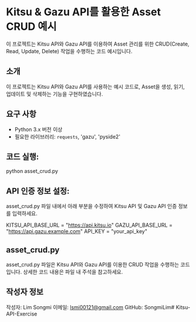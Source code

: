 # Kitsu & Gazu API를 활용한 Asset CRUD 예시

이 프로젝트는 Kitsu API와 Gazu API를 이용하여 Asset 관리를 위한 CRUD(Create, Read, Update, Delete) 작업을 수행하는 코드 예시입니다.

## 소개

이 프로젝트는 Kitsu API와 Gazu API를 사용하는 예시 코드로, Asset을 생성, 읽기, 업데이트 및 삭제하는 기능을 구현하였습니다.


## 요구 사항

- Python 3.x 버전 이상
- 필요한 라이브러리: `requests`, 'gazu', 'pyside2'


## 코드 실행:
python asset_crud.py



## API 인증 정보 설정:

asset_crud.py 파일 내에서 아래 부분을 수정하여 Kitsu API 및 Gazu API 인증 정보를 입력하세요.

KITSU_API_BASE_URL = "https://api.kitsu.io"
GAZU_API_BASE_URL = "https://api.gazu.example.com"
API_KEY = "your_api_key"



## asset_crud.py
asset_crud.py 파일은 Kitsu API와 Gazu API를 이용한 CRUD 작업을 수행하는 코드입니다. 상세한 코드 내용은 파일 내 주석을 참고하세요.



## 작성자 정보
작성자: Lim Songmi
이메일: lsmi00121@gmail.com
GitHub: SongmiLim# Kitsu-API-Exercise
